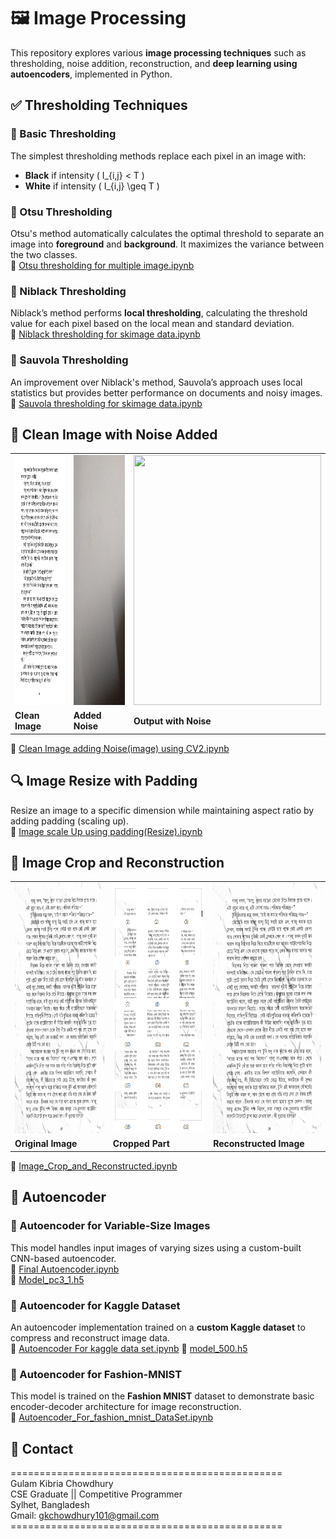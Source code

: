 # 🖼️ Image Processing

This repository explores various **image processing techniques** such as thresholding, noise addition, reconstruction, and **deep learning using autoencoders**, implemented in Python.


## ✅ Thresholding Techniques

### 🔹 Basic Thresholding
The simplest thresholding methods replace each pixel in an image with:
- **Black** if intensity \( I_{i,j} < T \)
- **White** if intensity \( I_{i,j} \geq T \)


### 🔹 Otsu Thresholding
Otsu's method automatically calculates the optimal threshold to separate an image into **foreground** and **background**. It maximizes the variance between the two classes.  
📄 [Otsu thresholding for multiple image.ipynb](https://github.com/Gulam-Kibria-GK/Image-Processing/blob/master/Otsu%20thresholding%20for%20multiple%20image.ipynb)


### 🔹 Niblack Thresholding
Niblack’s method performs **local thresholding**, calculating the threshold value for each pixel based on the local mean and standard deviation.  
📄 [Niblack thresholding for skimage data.ipynb](https://github.com/Gulam-Kibria-GK/Image-Processing/blob/master/Niblack%20thresholding%20for%20skimage%20data.ipynb)


### 🔹 Sauvola Thresholding
An improvement over Niblack's method, Sauvola’s approach uses local statistics but provides better performance on documents and noisy images.  
📄 [Sauvola thresholding for skimage data.ipynb](https://github.com/Gulam-Kibria-GK/Image-Processing/blob/master/sauvola%20thresholding%20for%20skimage%20data.ipynb)


## 🧪 Clean Image with Noise Added

<table>
  <tr>
    <td><img src="https://github.com/GK-CPP/Image-Processing/blob/master/images/in_1.jpg" width="300" height="400"></td>
    <td><img src="https://github.com/GK-CPP/Image-Processing/blob/master/images/nos_1.JPG" width="300" height="400"></td>
    <td><img src="https://github.com/GK-CPP/Image-Processing/blob/master/images/out_1.png" width="300" height="400"></td>
  </tr>
  <tr>
    <td><b>Clean Image</b></td>
    <td><b>Added Noise</b></td>
    <td><b>Output with Noise</b></td>
  </tr>
</table>

📄 [Clean Image adding Noise(image) using CV2.ipynb](https://github.com/Gulam-Kibria-GK/Image-Processing/blob/master/Clean%20Image%20adding%20Noise(image)%20using%20CV2.ipynb)


## 🔍 Image Resize with Padding

Resize an image to a specific dimension while maintaining aspect ratio by adding padding (scaling up).  
📄 [Image scale Up using padding(Resize).ipynb](https://github.com/Gulam-Kibria-GK/Image-Processing/blob/master/Image%20scale%20Up%20using%20padding(Resize).ipynb)


## 🧩 Image Crop and Reconstruction

<table>
  <tr>
    <td><img src="https://github.com/GK-CPP/Image-Processing/blob/master/images/in_2.png" width="300" height="400"></td>
    <td><img src="https://github.com/GK-CPP/Image-Processing/blob/master/images/mid_2.png" width="300" height="400"></td>
    <td><img src="https://github.com/GK-CPP/Image-Processing/blob/master/images/in_2.png" width="300" height="400"></td>
  </tr>
  <tr>
    <td><b>Original Image</b></td>
    <td><b>Cropped Part</b></td>
    <td><b>Reconstructed Image</b></td>
  </tr>
</table>

📄 [Image_Crop_and_Reconstructed.ipynb](https://github.com/Gulam-Kibria-GK/Image-Processing/blob/master/Image_Crop_and_Reconstructed.ipynb)


## 🧠 Autoencoder

### 🔹 Autoencoder for Variable-Size Images
This model handles input images of varying sizes using a custom-built CNN-based autoencoder.  
📄 [Final Autoencoder.ipynb](https://github.com/Gulam-Kibria-GK/Image-Processing/blob/master/Autoencoder%20for%20variable%20size%20images/Final%20Autoencoder.ipynb)  
💾 [Model_pc3_1.h5](https://github.com/Gulam-Kibria-GK/Image-Processing/blob/master/Autoencoder%20for%20variable%20size%20images/Model_pc3_1.h5)


### 🔹 Autoencoder for Kaggle Dataset
An autoencoder implementation trained on a **custom Kaggle dataset** to compress and reconstruct image data.  
📄 [Autoencoder For kaggle data set.ipynb](https://github.com/Gulam-Kibria-GK/Image-Processing/blob/master/Autoencoder/Autoencoder%20For%20kaggle%20data%20set.ipynb)
💾 [model_500.h5](https://github.com/Gulam-Kibria-GK/Image-Processing/blob/master/Autoencoder/model_500.h5)

### 🔹 Autoencoder for Fashion-MNIST
This model is trained on the **Fashion MNIST** dataset to demonstrate basic encoder-decoder architecture for image reconstruction.  
📄 [Autoencoder_For_fashion_mnist_DataSet.ipynb](https://github.com/Gulam-Kibria-GK/Image-Processing/blob/master/Autoencoder/Autoencoder_For_fashion_mnist_DataSet.ipynb)  


## 🙋 Contact

=============================================== <br> 
Gulam Kibria Chowdhury <br>
CSE Graduate || Competitive Programmer <br>
Sylhet, Bangladesh <br>
Gmail: gkchowdhury101@gmail.com <br>
=============================================== <br>